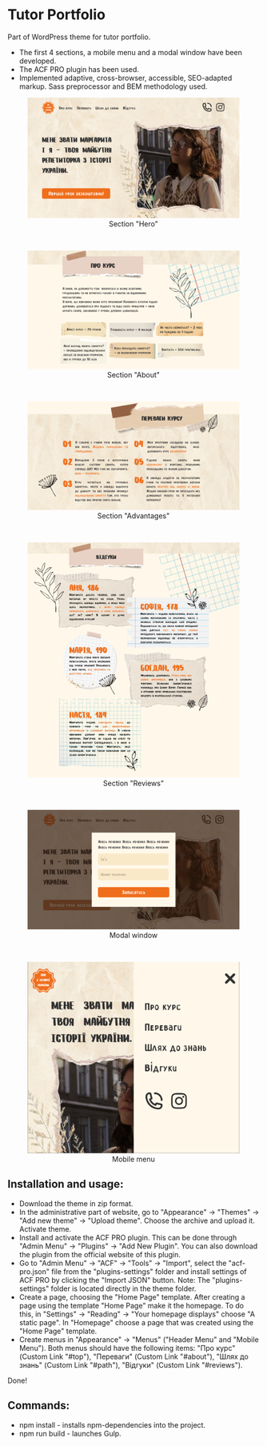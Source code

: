 # Tutor Portfolio

Part of WordPress theme for tutor portfolio.

- The first 4 sections, a mobile menu and a modal window have been developed.
- The ACF PRO plugin has been used.
- Implemented adaptive, cross-browser, accessible, SEO-adapted markup. Sass preprocessor and BEM methodology used.

<figure>
  <img src="screenshots/hero.png" alt="Section Hero. Screenshot">
  <figcaption style="text-align: center">Section "Hero"</figcaption>
</figure>

&nbsp;

<figure>
  <img src="screenshots/about.png" alt="Section About. Screenshot">
  <figcaption style="text-align: center">Section "About"</figcaption>
</figure>

&nbsp;

<figure>
  <img src="screenshots/advantages.png" alt="Section Advantages. Screenshot">
  <figcaption style="text-align: center">Section "Advantages"</figcaption>
</figure>

&nbsp;

<figure>
  <img src="screenshots/reviews.png" alt="Section Reviews. Screenshot">
  <figcaption style="text-align: center">Section "Reviews"</figcaption>
</figure>

&nbsp;

<figure>
  <img src="screenshots/modal.png" alt="Modal window. Screenshot">
  <figcaption style="text-align: center">Modal window</figcaption>
</figure>

&nbsp;

<figure>
  <img src="screenshots/mobile-menu.png" alt="Mobile menu. Screenshot">
  <figcaption style="text-align: center">Mobile menu</figcaption>
</figure>

## Installation and usage:

- Download the theme in zip format.
- In the administrative part of website, go to "Appearance" -> "Themes" -> "Add new theme" -> "Upload theme". Choose the archive and upload it. Activate theme.
- Install and activate the ACF PRO plugin. This can be done through "Admin Menu" -> "Plugins" -> "Add New Plugin". You can also download the plugin from the official website of this plugin.
- Go to "Admin Menu" -> "ACF" -> "Tools" -> "Import", select the "acf-pro.json" file from the "plugins-settings" folder and install settings of ACF PRO by clicking the "Import JSON" button. Note: The "plugins-settings" folder is located directly in the theme folder.
- Create a page, choosing the "Home Page" template. After creating a page using the template "Home Page" make it the homepage. To do this, in "Settings" -> "Reading" -> "Your homepage displays" choose "A static page". In "Homepage" choose a page that was created using the "Home Page" template.
- Create menus in "Appearance" -> "Menus" ("Header Menu" and "Mobile Menu"). Both menus should have the following items: "Про курс" (Custom Link "#top"), "Переваги" (Custom Link "#about"), "Шлях до знань" (Custom Link "#path"), "Відгуки" (Custom Link "#reviews").

Done!

## Commands:

- npm install - installs npm-dependencies into the project.
- npm run build - launches Gulp.
